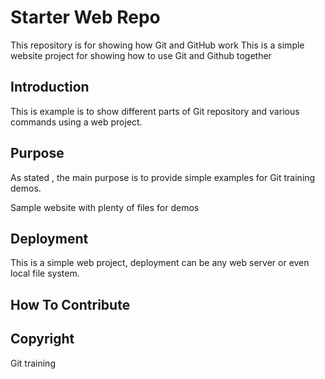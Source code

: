 # Starter Web Repo

This repository is for showing how Git and GitHub work
This is a simple website project for showing how to use Git and Github together

## Introduction

This is example is to show different parts of
 Git repository and various commands using a web project.

## Purpose

As stated , the main purpose is to provide simple examples for Git training demos.

Sample website with plenty of files for demos

## Deployment

This is a simple web project, deployment can be any web server or even local file system.

## How To Contribute

## Copyright

Git training